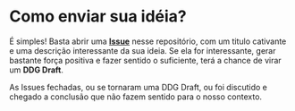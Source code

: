 # Como enviar sua idéia?

É simples! Basta abrir uma [**Issue**](https://github.com/luiz-vinholi/dep-ideas/issues/new) nesse repositório, com um titulo cativante e uma descrição interessante da sua ideia.
Se ela for interessante, gerar bastante força positiva e fazer sentido o suficiente, terá a chance de virar um **DDG Draft**.  

As Issues fechadas, ou se tornaram uma DDG Draft, ou foi discutido e chegado a conclusão que não fazem sentido para o nosso contexto.

